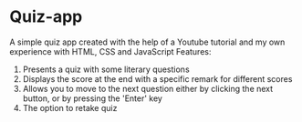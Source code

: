 # Quiz-app
A simple quiz app created with the help of a Youtube tutorial and my own experience with HTML, CSS and JavaScript
Features:
1. Presents a quiz with some literary questions
2. Displays the score at the end with a specific remark for different scores
3. Allows you to move to the next question either by clicking the next button, or by pressing the 'Enter' key
4. The option to retake quiz

   
